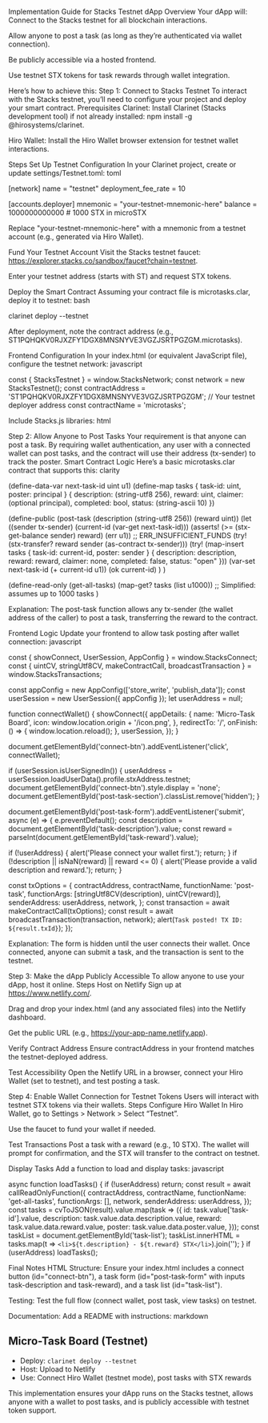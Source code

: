 Implementation Guide for Stacks Testnet dApp
Overview
Your dApp will:
Connect to the Stacks testnet for all blockchain interactions.

Allow anyone to post a task (as long as they’re authenticated via wallet connection).

Be publicly accessible via a hosted frontend.

Use testnet STX tokens for task rewards through wallet integration.

Here’s how to achieve this:
Step 1: Connect to Stacks Testnet
To interact with the Stacks testnet, you’ll need to configure your project and deploy your smart contract.
Prerequisites
Clarinet: Install Clarinet (Stacks development tool) if not already installed: npm install -g @hirosystems/clarinet.

Hiro Wallet: Install the Hiro Wallet browser extension for testnet wallet interactions.

Steps
Set Up Testnet Configuration
In your Clarinet project, create or update settings/Testnet.toml:
toml

[network]
name = "testnet"
deployment_fee_rate = 10

[accounts.deployer]
mnemonic = "your-testnet-mnemonic-here"
balance = 1000000000000 # 1000 STX in microSTX

Replace "your-testnet-mnemonic-here" with a mnemonic from a testnet account (e.g., generated via Hiro Wallet).

Fund Your Testnet Account
Visit the Stacks testnet faucet: https://explorer.stacks.co/sandbox/faucet?chain=testnet.

Enter your testnet address (starts with ST) and request STX tokens.

Deploy the Smart Contract
Assuming your contract file is microtasks.clar, deploy it to testnet:
bash

clarinet deploy --testnet

After deployment, note the contract address (e.g., ST1PQHQKV0RJXZFY1DGX8MNSNYVE3VGZJSRTPGZGM.microtasks).

Frontend Configuration
In your index.html (or equivalent JavaScript file), configure the testnet network:
javascript

const { StacksTestnet } = window.StacksNetwork;
const network = new StacksTestnet();
const contractAddress = 'ST1PQHQKV0RJXZFY1DGX8MNSNYVE3VGZJSRTPGZGM'; // Your testnet deployer address
const contractName = 'microtasks';

Include Stacks.js libraries:
html

<script src="https://unpkg.com/@stacks/connect@latest/dist/index.umd.js"></script>
<script src="https://unpkg.com/@stacks/transactions@latest/dist/index.umd.js"></script>
<script src="https://unpkg.com/@stacks/network@latest/dist/index.umd.js"></script>

Step 2: Allow Anyone to Post Tasks
Your requirement is that anyone can post a task. By requiring wallet authentication, any user with a connected wallet can post tasks, and the contract will use their address (tx-sender) to track the poster.
Smart Contract Logic
Here’s a basic microtasks.clar contract that supports this:
clarity

(define-data-var next-task-id uint u1)
(define-map tasks
{ task-id: uint, poster: principal }
{ description: (string-utf8 256), reward: uint, claimer: (optional principal), completed: bool, status: (string-ascii 10) })

(define-public (post-task (description (string-utf8 256)) (reward uint))
(let ((sender tx-sender)
(current-id (var-get next-task-id)))
(asserts! (>= (stx-get-balance sender) reward) (err u1)) ;; ERR_INSUFFICIENT_FUNDS
(try! (stx-transfer? reward sender (as-contract tx-sender)))
(try! (map-insert tasks
{ task-id: current-id, poster: sender }
{ description: description,
reward: reward,
claimer: none,
completed: false,
status: "open" }))
(var-set next-task-id (+ current-id u1))
(ok current-id)
)
)

(define-read-only (get-all-tasks)
(map-get? tasks (list u1000)) ;; Simplified: assumes up to 1000 tasks
)

Explanation: The post-task function allows any tx-sender (the wallet address of the caller) to post a task, transferring the reward to the contract.

Frontend Logic
Update your frontend to allow task posting after wallet connection:
javascript

const { showConnect, UserSession, AppConfig } = window.StacksConnect;
const { uintCV, stringUtf8CV, makeContractCall, broadcastTransaction } = window.StacksTransactions;

const appConfig = new AppConfig(['store_write', 'publish_data']);
const userSession = new UserSession({ appConfig });
let userAddress = null;

function connectWallet() {
showConnect({
appDetails: {
name: 'Micro-Task Board',
icon: window.location.origin + '/icon.png',
},
redirectTo: '/',
onFinish: () => {
window.location.reload();
},
userSession,
});
}

document.getElementById('connect-btn').addEventListener('click', connectWallet);

if (userSession.isUserSignedIn()) {
userAddress = userSession.loadUserData().profile.stxAddress.testnet;
document.getElementById('connect-btn').style.display = 'none';
document.getElementById('post-task-section').classList.remove('hidden');
}

document.getElementById('post-task-form').addEventListener('submit', async (e) => {
e.preventDefault();
const description = document.getElementById('task-description').value;
const reward = parseInt(document.getElementById('task-reward').value);

if (!userAddress) {
alert('Please connect your wallet first.');
return;
}
if (!description || isNaN(reward) || reward <= 0) {
alert('Please provide a valid description and reward.');
return;
}

const txOptions = {
contractAddress,
contractName,
functionName: 'post-task',
functionArgs: [stringUtf8CV(description), uintCV(reward)],
senderAddress: userAddress,
network,
};
const transaction = await makeContractCall(txOptions);
const result = await broadcastTransaction(transaction, network);
alert(`Task posted! TX ID: ${result.txId}`);
});

Explanation: The form is hidden until the user connects their wallet. Once connected, anyone can submit a task, and the transaction is sent to the testnet.

Step 3: Make the dApp Publicly Accessible
To allow anyone to use your dApp, host it online.
Steps
Host on Netlify
Sign up at https://www.netlify.com/.

Drag and drop your index.html (and any associated files) into the Netlify dashboard.

Get the public URL (e.g., https://your-app-name.netlify.app).

Verify Contract Address
Ensure contractAddress in your frontend matches the testnet-deployed address.

Test Accessibility
Open the Netlify URL in a browser, connect your Hiro Wallet (set to testnet), and test posting a task.

Step 4: Enable Wallet Connection for Testnet Tokens
Users will interact with testnet STX tokens via their wallets.
Steps
Configure Hiro Wallet
In Hiro Wallet, go to Settings > Network > Select “Testnet”.

Use the faucet to fund your wallet if needed.

Test Transactions
Post a task with a reward (e.g., 10 STX). The wallet will prompt for confirmation, and the STX will transfer to the contract on testnet.

Display Tasks
Add a function to load and display tasks:
javascript

async function loadTasks() {
if (!userAddress) return;
const result = await callReadOnlyFunction({
contractAddress,
contractName,
functionName: 'get-all-tasks',
functionArgs: [],
network,
senderAddress: userAddress,
});
const tasks = cvToJSON(result).value.map(task => ({
id: task.value['task-id'].value,
description: task.value.data.description.value,
reward: task.value.data.reward.value,
poster: task.value.data.poster.value,
}));
const taskList = document.getElementById('task-list');
taskList.innerHTML = tasks.map(t => `<li>${t.description} - ${t.reward} STX</li>`).join('');
}
if (userAddress) loadTasks();

Final Notes
HTML Structure: Ensure your index.html includes a connect button (id="connect-btn"), a task form (id="post-task-form" with inputs task-description and task-reward), and a task list (id="task-list").

Testing: Test the full flow (connect wallet, post task, view tasks) on testnet.

Documentation: Add a README with instructions:
markdown

## Micro-Task Board (Testnet)

- Deploy: `clarinet deploy --testnet`
- Host: Upload to Netlify
- Use: Connect Hiro Wallet (testnet mode), post tasks with STX rewards

This implementation ensures your dApp runs on the Stacks testnet, allows anyone with a wallet to post tasks, and is publicly accessible with testnet token support.
